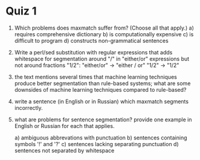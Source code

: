 <!--
SPDX-License-Identifier: (CC-BY-SA-4.0 OR GFDL-1.3-or-later)
Copyright 2018 Nick Howell
-->

<div style="column-width: 30em">

# Quiz 1

1. Which problems does maxmatch suffer from? (Choose all that
   apply.)
   a) requires comprehensive dictionary
   b) is computationally expensive
   c) is difficult to program
   d) constructs non-grammatical sentences

2. Write a perl/sed substitution with regular expressions that
   adds whitespace for segmentation around "/" in "either/or"
   expressions but not around fractions "1/2":
       "either/or" -> "either / or"
       "1/2"       -> "1/2"

3. the text mentions several times that machine learning
   techniques produce better segmentation than rule-based
   systems; what are some downsides of machine learning
   techniques compared to rule-based?

4. write a sentence (in English or in Russian) which maxmatch
   segments incorrectly.

5. what are problems for sentence segmentation? provide one
   example in English or Russian for each that applies.

   a) ambiguous abbrevations with punctuation
   b) sentences containing symbols '!' and '?'
   c) sentences lacking separating punctuation
   d) sentences not separated by whitespace

</div>
